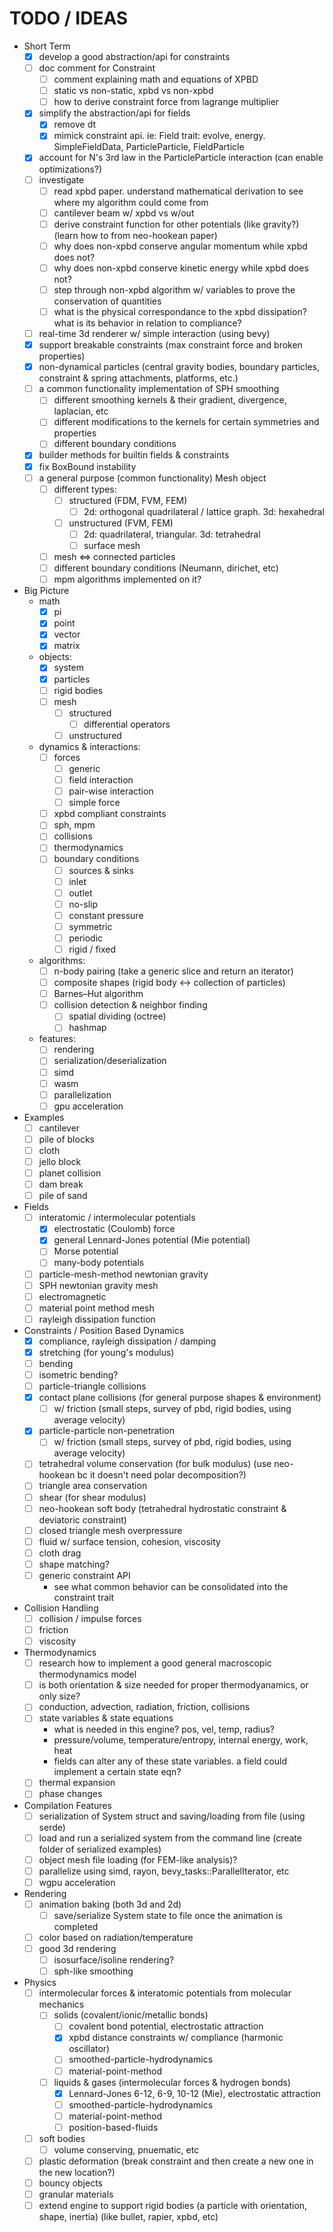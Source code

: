 # TODO / IDEAS

- Short Term
  - [X] develop a good abstraction/api for constraints
  - [ ] doc comment for Constraint
    - [ ] comment explaining math and equations of XPBD
    - [ ] static vs non-static, xpbd vs non-xpbd
    - [ ] how to derive constraint force from lagrange multiplier
  - [X] simplify the abstraction/api for fields
    - [X] remove dt
    - [X] mimick constraint api. ie: Field trait: evolve, energy. SimpleFieldData, ParticleParticle, FieldParticle
  - [X] account for N's 3rd law in the ParticleParticle interaction (can enable optimizations?)
  - [ ] investigate
    - [ ] read xpbd paper. understand mathematical derivation to see where my algorithm could come from
    - [ ] cantilever beam w/ xpbd vs w/out
    - [ ] derive constraint function for other potentials (like gravity?) (learn how to from neo-hookean paper)
    - [ ] why does non-xpbd conserve angular momentum while xpbd does not?
    - [ ] why does non-xpbd conserve kinetic energy while xpbd does not?
    - [ ] step through non-xpbd algorithm w/ variables to prove the conservation of quantities
    - [ ] what is the physical correspondance to the xpbd dissipation? what is its behavior in relation to compliance?
  - [ ] real-time 3d renderer w/ simple interaction (using bevy)
  - [X] support breakable constraints (max constraint force and broken properties)
  - [X] non-dynamical particles (central gravity bodies, boundary particles, constraint & spring attachments, platforms, etc.)
  - [ ] a common functionality implementation of SPH smoothing
    - [ ] different smoothing kernels & their gradient, divergence, laplacian, etc
    - [ ] different modifications to the kernels for certain symmetries and properties
    - [ ] different boundary conditions
  - [X] builder methods for builtin fields & constraints
  - [X] fix BoxBound instability
  - [ ] a general purpose (common functionality) Mesh object
    - [ ] different types:
      - [ ] structured (FDM, FVM, FEM)
        - [ ] 2d: orthogonal quadrilateral / lattice graph. 3d: hexahedral
      - [ ] unstructured (FVM, FEM)
        - [ ] 2d: quadrilateral, triangular. 3d: tetrahedral
        - [ ] surface mesh
    - [ ] mesh <=> connected particles
    - [ ] different boundary conditions (Neumann, dirichet, etc)
    - [ ] mpm algorithms implemented on it?

- Big Picture
  - math
    - [X] pi
    - [X] point
    - [X] vector
    - [X] matrix
  - objects:
    - [X] system
    - [X] particles
    - [ ] rigid bodies
    - [ ] mesh
      - [ ] structured
        - [ ] differential operators
      - [ ] unstructured
  - dynamics & interactions:
    - [ ] forces
      - [ ] generic
      - [ ] field interaction
      - [ ] pair-wise interaction
      - [ ] simple force
    - [ ] xpbd compliant constraints
    - [ ] sph, mpm
    - [ ] collisions
    - [ ] thermodynamics
    - [ ] boundary conditions
      - [ ] sources & sinks
      - [ ] inlet
      - [ ] outlet
      - [ ] no-slip
      - [ ] constant pressure
      - [ ] symmetric
      - [ ] periodic
      - [ ] rigid / fixed
  - algorithms:
    - [ ] n-body pairing (take a generic slice and return an iterator)
    - [ ] composite shapes (rigid body <-> collection of particles)
    - [ ] Barnes–Hut algorithm
    - [ ] collision detection & neighbor finding
      - [ ] spatial dividing (octree)
      - [ ] hashmap
  - features:
    - [ ] rendering
    - [ ] serialization/deserialization
    - [ ] simd
    - [ ] wasm
    - [ ] parallelization
    - [ ] gpu acceleration

- Examples
  - [ ] cantilever
  - [ ] pile of blocks
  - [ ] cloth
  - [ ] jello block
  - [ ] planet collision
  - [ ] dam break
  - [ ] pile of sand

- Fields
  - [ ] interatomic / intermolecular potentials
    - [X] electrostatic (Coulomb) force
    - [X] general Lennard-Jones potential (Mie potential)
    - [ ] Morse potential
    - [ ] many-body potentials
  - [ ] particle-mesh-method newtonian gravity
  - [ ] SPH newtonian gravity mesh
  - [ ] electromagnetic
  - [ ] material point method mesh
  - [ ] rayleigh dissipation function

- Constraints / Position Based Dynamics
  - [X] compliance, rayleigh dissipation / damping
  - [X] stretching (for young's modulus)
  - [ ] bending
  - [ ] isometric bending?
  - [ ] particle-triangle collisions
  - [X] contact plane collisions (for general purpose shapes & environment)
    - [ ] w/ friction (small steps, survey of pbd, rigid bodies, using average velocity)
  - [X] particle-particle non-penetration
    - [ ] w/ friction (small steps, survey of pbd, rigid bodies, using average velocity)
  - [ ] tetrahedral volume conservation (for bulk modulus) (use neo-hookean bc it doesn't need polar decomposition?)
  - [ ] triangle area conservation
  - [ ] shear (for shear modulus)
  - [ ] neo-hookean soft body (tetrahedral hydrostatic constraint & deviatoric constraint)
  - [ ] closed triangle mesh overpressure
  - [ ] fluid w/ surface tension, cohesion, viscosity
  - [ ] cloth drag
  - [ ] shape matching?
  - [ ] generic constraint API
    - see what common behavior can be consolidated into the constraint trait

- Collision Handling
  - [ ] collision / impulse forces
  - [ ] friction
  - [ ] viscosity

- Thermodynamics
  - [ ] research how to implement a good general macroscopic thermodynamics model
  - [ ] is both orientation & size needed for proper thermodyanamics, or only size?
  - [ ] conduction, advection, radiation, friction, collisions
  - [ ] state variables & state equations
    - what is needed in this engine? pos, vel, temp, radius?
    - pressure/volume, temperature/entropy, internal energy, work, heat
    - fields can alter any of these state variables. a field could implement a certain state eqn?
  - [ ] thermal expansion
  - [ ] phase changes

- Compilation Features
  - [ ] serialization of System struct and saving/loading from file (using serde)
  - [ ] load and run a serialized system from the command line (create folder of serialized examples)
  - [ ] object mesh file loading (for FEM-like analysis)?
  - [ ] parallelize using simd, rayon, bevy_tasks::ParallelIterator, etc
  - [ ] wgpu acceleration

- Rendering
  - [ ] animation baking (both 3d and 2d)
    - [ ] save/serialize System state to file once the animation is completed
  - [ ] color based on radiation/temperature
  - [ ] good 3d rendering
    - [ ] isosurface/isoline rendering?
    - [ ] sph-like smoothing

- Physics
  - [ ] intermolecular forces & interatomic potentials from molecular mechanics
    - [ ] solids (covalent/ionic/metallic bonds)
      - [ ] covalent bond potential, electrostatic attraction
      - [X] xpbd distance constraints w/ compliance (harmonic oscillator)
      - [ ] smoothed-particle-hydrodynamics
      - [ ] material-point-method
    - [ ] liquids & gases (intermolecular forces & hydrogen bonds)
      - [X] Lennard-Jones 6-12, 6-9, 10-12 (Mie), electrostatic attraction
      - [ ] smoothed-particle-hydrodynamics
      - [ ] material-point-method
      - [ ] position-based-fluids
  - [ ] soft bodies
    - [ ] volume conserving, pnuematic, etc
  - [ ] plastic deformation (break constraint and then create a new one in the new location?)
  - [ ] bouncy objects
  - [ ] granular materials
  - [ ] extend engine to support rigid bodies (a particle with orientation, shape, inertia) (like bullet, rapier, xpbd, etc)